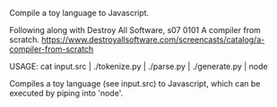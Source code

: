 Compile a toy language to Javascript.

Following along with Destroy All Software, s07 0101 A compiler from scratch.
https://www.destroyallsoftware.com/screencasts/catalog/a-compiler-from-scratch

  USAGE: cat input.src | ./tokenize.py | ./parse.py | ./generate.py | node

Compiles a toy language (see input.src) to Javascript,
which can be executed by piping into 'node'.

